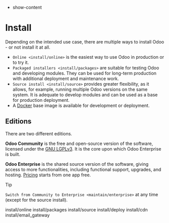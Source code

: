   - show-content

# Install

Depending on the intended use case, there are multiple ways to install
Odoo - or not install it at all.

  - `Online <install/online>` is the easiest way to use Odoo in
    production or to try it.
  - `Packaged installers <install/packages>` are suitable for testing
    Odoo and developing modules. They can be used for long-term
    production with additional deployment and maintenance work.
  - `Source install <install/source>` provides greater flexibility, as
    it allows, for example, running multiple Odoo versions on the same
    system. It is adequate to develop modules and can be used as a base
    for production deployment.
  - A [Docker](https://hub.docker.com/_/odoo/) base image is available
    for development or deployment.

## Editions

There are two different editions.

**Odoo Community** is the free and open-source version of the software,
licensed under the [GNU
LGPLv3](https://github.com/odoo/odoo/blob/master/LICENSE). It is the
core upon which Odoo Enterprise is built.

**Odoo Enterprise** is the shared source version of the software, giving
access to more functionalities, including functional support, upgrades,
and hosting. [Pricing](https://www.odoo.com/pricing-plan) starts from
one app free.

<div class="tip">

<div class="title">

Tip

</div>

`Switch from Community to Enterprise <maintain/enterprise>` at any time
(except for the source install).

</div>

<div class="toctree">

install/online install/packages install/source install/deploy
install/cdn install/email\_gateway

</div>
